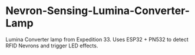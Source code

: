 # Nevron-Sensing-Lumina-Converter-Lamp
Lumina Converter lamp from Expedition 33. Uses ESP32 + PN532 to detect RFID Nevrons and trigger LED effects.
